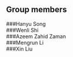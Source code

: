 ## Group members  
###Hanyu Song  
###Wenli Shi  
###Azeem Zahid Zaman  
###Mengrun Li  
###Xin Liu
